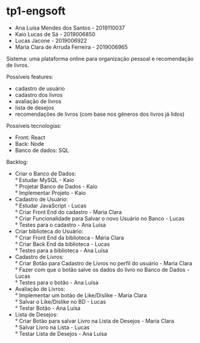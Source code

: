 # tp1-engsoft

- Ana Luísa Mendes dos Santos - 2019110037
- Kaio Lucas de Sá - 2019006850
- Lucas Jacone - 2019006922
- Maria Clara de Arruda Ferreira - 2019006965

Sistema: uma plataforma online para organização pessoal e recomendação de livros.

Possíveis features:

- cadastro de usuário
- cadastro dos livros
- avaliação de livros
- lista de desejos
- recomendações de livros (com base nos gêneros dos livros já lidos)

Possíveis tecnologias:

- Front: React
- Back: Node
- Banco de dados: SQL

Backlog:

- Criar o Banco de Dados:  
  ° Estudar MySQL - Kaio  
  ° Projetar Banco de Dados - Kaio  
  ° Implementar Projeto - Kaio
- Cadastro de Usuário:  
  ° Estudar JavaScript - Lucas  
  ° Criar Front End do cadastro - Maria Clara   
  ° Criar Funcionalidade para Salvar o novo Usuário no Banco - Lucas  
  ° Testes para o cadastro - Ana Luísa
- Criar biblioteca do Usuário:  
  ° Criar Front End da biblioteca - Maria Clara   
  ° Criar Back End da biblioteca - Lucas  
  ° Testes para a biblioteca - Ana Luísa
- Cadastro de Livros:  
  ° Criar Botão para Cadastro de Livros no perfil do usuário - Maria Clara  
  ° Fazer com que o botão salve os dados do livro no Banco de Dados - Lucas  
  ° Testes para o botão - Ana Luísa
- Avaliação de Livros:  
  ° Implementar um botão de Like/Dislike - Maria Clara  
  ° Salvar o Like/Dislike no BD - Lucas  
  ° Testar Botão - Ana Luísa
- Lista de Desejos:  
  ° Criar Botão para salvar Livro na Lista de Desejos - Maria Clara  
  ° Salvar Livro na Lista - Lucas  
  ° Testar Lista de Desejos - Ana Luísa
